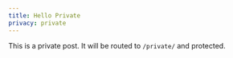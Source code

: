 ```yaml
---
title: Hello Private
privacy: private
---
```


This is a private post. It will be routed to `/private/` and protected.
